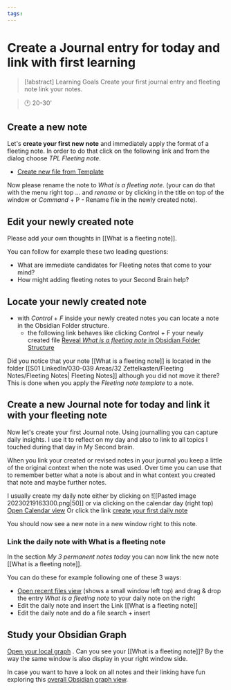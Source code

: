 ```yaml
---
tags: 
---
```

# Create a Journal entry for today and link with first learning

> [!abstract] Learning Goals
> Create your first journal entry and fleeting note link your notes.


> 🕐 20-30'

## Create a new note
Let's **create your first new note** and immediately apply the format of a fleeting note. In order to do that click on the following link and from the dialog choose *TPL Fleeting note*.

+ [Create new file from Template](obsidian://advanced-uri?filepath=S01%2520Personal%252F100-199%2520Projects%252F110%2520Building%2520a%2520Second%2520Brain%2520with%2520Obsidian%252F30-39%2520Areas%252Faction%2520driven%2520learning%252Fweek%25201%252FCreate%2520a%2520Journal%2520entry%2520for%2520today%2520and%2520link%2520with%2520first%2520learning.md&commandid=templater-obsidian%253Acreate-new-note-from-template&openmode=split)

Now please rename the note to *What is a fleeting note*. (your can do that with the menu right top ... and *rename* or by clicking in the title on top of the window or *Command* + P - Rename file in the newly created note).

## Edit your newly created note
Please add your own thoughts in [[What is a fleeting note]].

You can follow for example these two leading questions:
+ What are immediate candidates for Fleeting notes that come to your mind?
+ How might adding fleeting notes to your Second Brain help?

## Locate your newly created note
+ with *Control* + *F* inside your newly created notes you can locate a note in the Obsidian Folder structure. 
	+ the following link behaves like clicking Control + F your newly created file [Reveal *What is a fleeting note* in Obsidian Folder Structure](obsidian://advanced-uri?filepath=S01%2520Personal%252F030-039%2520Areas%252F32%2520Zettelkasten%252FFleeting%2520Notes%252FWhat%2520is%2520a%2520fleeting%2520note.md&commandid=file-explorer%253Areveal-active-file&openmode=split)

Did you notice that your note [[What is a fleeting note]] is located in the folder [[S01 LinkedIn/030-039 Areas/32 Zettelkasten/Fleeting Notes/Fleeting Notes| Fleeting Notes]] although you did not move it there? This is done when you apply the *Fleeting note template* to a note. 

## Create a new Journal note for today and link it with your fleeting note
Now let's create your first Journal note. Using journalling you can capture daily insights. I use it to reflect on my day and also to link to all topics I touched during that day in My Second brain. 

When you link your created or revised notes in your journal you keep a little of the original context when the note was used. Over time you can use that to remember better what a note is about and in what context you created that note and maybe further notes.

I usually create my daily note either by clicking on  ![[Pasted image 20230219163300.png|50]] or via clicking on the calendar day (right top) [Open Calendar view](obsidian://advanced-uri?commandid=calendar%253Ashow-calendar-view&openmode=split)
Or click the link [create your first daily note](obsidian://advanced-uri?daily=true&openmode=split)

You should now see a new note in a new window right to this note. 

### Link the daily note with What is a fleeting note
In the section *My 3 permanent notes today* you can now link the new note [[What is a fleeting note]]. 

You can do these for example following one of these 3 ways:
+ [Open recent files view](obsidian://advanced-uri?commandid=recent-files-obsidian%253Arecent-files-open) (shows a small window left top) and drag & drop the entry *What is a fleeting note* to your daily note on the right
+ Edit the daily note and insert the Link [[What is a fleeting note]]
+ Edit the daily note and do a file search + insert

## Study your Obsidian Graph
[Open your local graph](obsidian://advanced-uri?filepath=S01%2520Personal%252F030-039%2520Areas%252F32%2520Zettelkasten%252FFleeting%2520Notes%252FWhat%2520is%2520a%2520fleeting%2520note.md&commandid=graph%253Aopen-local&openmode=split) . Can you see your [[What is a fleeting note]]? By the way the same window is also display in your right window side.

In case you want to have a look on all notes and their linking have fun exploring this [overall Obsidian graph view](obsidian://advanced-uri?commandid=graph%253Aopen&openmode=popover).

